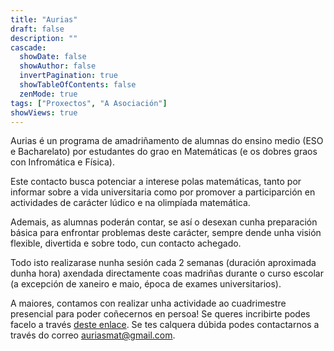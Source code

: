 ```yaml
---
title: "Aurias"
draft: false
description: ""
cascade:
  showDate: false
  showAuthor: false
  invertPagination: true
  showTableOfContents: false
  zenMode: true
tags: ["Proxectos", "A Asociación"]
showViews: true
---
```


Aurias é un programa de amadriñamento de alumnas do ensino medio (ESO e Bacharelato) por estudantes do grao en Matemáticas (e os dobres graos con Infromática e Física).

Este contacto busca potenciar a interese polas matemáticas, tanto por informar sobre a vida universitaria como por promover a participarción en actividades de carácter lúdico e na olimpíada matemática.

Ademais, as alumnas poderán contar, se así o desexan cunha preparación básica para enfrontar problemas deste carácter, sempre dende unha visión flexible, divertida e sobre todo, cun contacto achegado.

Todo isto realizarase nunha sesión cada 2 semanas (duración aproximada dunha hora) axendada directamente coas madriñas durante o curso escolar (a excepción de xaneiro e maio, época de exames universitarios).

A maiores, contamos con realizar unha actividade ao cuadrimestre presencial para poder coñecernos en persoa! Se queres incribirte podes facelo a través [deste enlace](https://docs.google.com/forms/d/e/1FAIpQLScOJ_JILc9EY3Qj1GpqrBKo6_lyrdaceS93p0RzgGk0lKLMwA/viewform). Se tes calquera dúbida podes contactarnos a través do correo auriasmat@gmail.com.